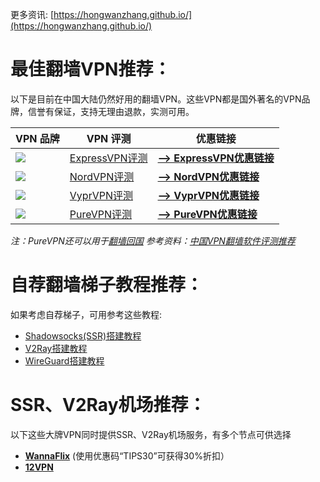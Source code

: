 更多资讯: [https://hongwanzhang.github.io/](https://hongwanzhang.github.io/)

# 最佳翻墙VPN推荐：

以下是目前在中国大陆仍然好用的翻墙VPN。这些VPN都是国外著名的VPN品牌，信誉有保证，支持无理由退款，实测可用。

| VPN 品牌 | VPN 评测 | 优惠链接 |
| ------ | ------ | ------ |
| [![](https://hongwanzhang.github.io/images/express-vpn-logo.jpg)](https://www.vpndada.com/go/expressvpn-discount-cn) | [ExpressVPN评测](https://www.vpndada.com/expressvpn-review-cn/) | [**--> ExpressVPN优惠链接**](https://www.vpndada.com/go/expressvpn-discount-cn) |
| [![](https://hongwanzhang.github.io/images/nordvpn-logo.png)](https://www.vpndada.com/go/nordvpn-cn) | [NordVPN评测](https://www.vpndada.com/nordvpn-review-cn/) | [**--> NordVPN优惠链接**](https://www.vpndada.com/go/nordvpn-cn) |
| [![](https://hongwanzhang.github.io/images/vyprvpn-logo.jpg)](https://www.vpndada.com/go/vyprvpn-cn) | [VyprVPN评测](https://www.vpndada.com/vyprvpn-review-cn/) | [**--> VyprVPN优惠链接**](https://www.vpndada.com/go/vyprvpn-cn) |
| [![](https://hongwanzhang.github.io/images/purevpn-logo.png)](https://www.vpndada.com/go/purevpn-cn) | [PureVPN评测](https://www.vpndada.com/purevpn-review/) | [**--> PureVPN优惠链接**](https://www.vpndada.com/go/purevpn-cn) |
*注：PureVPN还可以用于[翻墙回国](https://www.vpndada.com/vpn-into-china-cn/)*
*参考资料：[中国VPN翻墙软件评测推荐](https://www.vpndada.com/best-vpns-for-china-cn/)*
  

# 自荐翻墙梯子教程推荐：

如果考虑自荐梯子，可用参考这些教程:

- [Shadowsocks(SSR)搭建教程](https://www.vpndada.com/shadowsocks-tutorial-cn/)
- [V2Ray搭建教程](https://www.vpndada.com/v2ray-tutorial-cn/)
- [WireGuard搭建教程](https://www.vpndada.com/wireguard-tutorial-cn/)

  
# SSR、V2Ray机场推荐：

以下这些大牌VPN同时提供SSR、V2Ray机场服务，有多个节点可供选择

- **[WannaFlix](https://www.vpndada.com/go/wannaflix)** (使用优惠码“TIPS30”可获得30%折扣）
- **[12VPN](https://www.vpndada.com/go/12vpn)**
